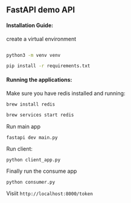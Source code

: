 ## FastAPI demo API

#### Installation Guide:

create a virtual environment
```bash

python3 -m venv venv

pip install -r requirements.txt
```

#### Running the applications:

Make sure you have redis installed and running:
```bash
brew install redis

brew services start redis
```

Run main app

```
fastapi dev main.py
``` 

Run client: 

```
python client_app.py
```

Finally run the consume app

```
python consumer.py
```


Visiit ```http://localhost:8000/token```

